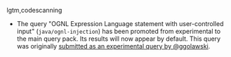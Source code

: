 lgtm,codescanning
* The query "OGNL Expression Language statement with user-controlled input" (`java/ognl-injection`) has been promoted from experimental to the main query pack. Its results will now appear by default. This query was originally [submitted as an experimental query by @ggolawski](https://github.com/github/codeql/pull/3294).
